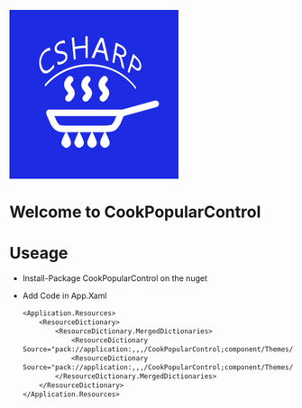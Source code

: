 ![Logo](CookPopularControl\Resources\Images\CookCSharp.png)

# Welcome to CookPopularControl

# Useage
- Install-Package CookPopularControl on the nuget

- Add Code in App.Xaml
    ```
    <Application.Resources>
        <ResourceDictionary>
            <ResourceDictionary.MergedDictionaries>
                <ResourceDictionary Source="pack://application:,,,/CookPopularControl;component/Themes/SkinDefault.xaml"/>
                <ResourceDictionary Source="pack://application:,,,/CookPopularControl;component/Themes/Theme.xaml"/>
            </ResourceDictionary.MergedDictionaries>
        </ResourceDictionary>
    </Application.Resources>
    ```

